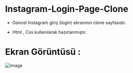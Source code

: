 # Instagram-Login-Page-Clone

- Güncel Instagram giriş (login) ekranının clone sayfasıdır.

- Html , Css kullanılarak hazırlanmıştır.

# Ekran Görüntüsü :

![image](https://github.com/ErenCanKONUK/Instagram-Login-Page-Clone/assets/97176491/55dde744-6694-48aa-b22b-e997176bc6b4)

